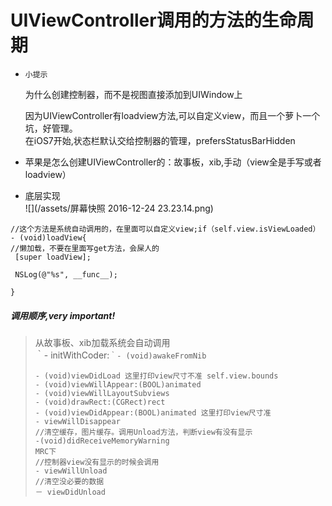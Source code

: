 # UIViewController调用的方法的生命周期

* `小提示`

  为什么创建控制器，而不是视图直接添加到UIWindow上

  因为UIViewController有loadview方法,可以自定义view，而且一个萝卜一个坑，好管理。  
  在iOS7开始,状态栏默认交给控制器的管理，prefersStatusBarHidden

* 苹果是怎么创建UIViewController的：故事板，xib,手动（view全是手写或者loadview）

* 底层实现  
  ![](/assets/屏幕快照 2016-12-24 23.23.14.png)

```
//这个方法是系统自动调用的，在里面可以自定义view;if（self.view.isViewLoaded）
- (void)loadView{
//懒加载，不要在里面写get方法，会屎人的
 [super loadView];

 NSLog(@"%s", __func__);

}
```

##### 调用顺序,very important!

> 从故事板、xib加载系统会自动调用  
> ｀- initWithCoder:`｀- (void)awakeFromNib`
>
> ```
> - (void)viewDidLoad 这里打印view尺寸不准 self.view.bounds
> - (void)viewWillAppear:(BOOL)animated
> - (void)viewWillLayoutSubviews
> - (void)drawRect:(CGRect)rect 
> - (void)viewDidAppear:(BOOL)animated 这里打印view尺寸准
> - viewWillDisappear
> //清空缓存，图片缓存。调用Unload方法，判断view有没有显示
> -(void)didReceiveMemoryWarning
> MRC下
> //控制器view没有显示的时候会调用
> - viewWillUnload
> //清空没必要的数据
> － viewDidUnload
> ```



